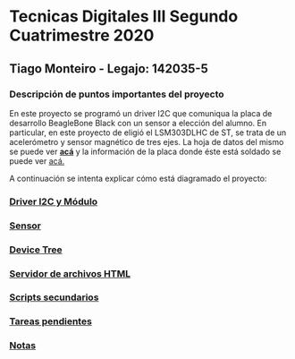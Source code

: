 # Tecnicas Digitales III Segundo Cuatrimestre 2020
	
## Tiago Monteiro - Legajo: 142035-5

### Descripción de puntos importantes del proyecto

En este proyecto se programó un driver I2C que comuniqua la placa de desarrollo BeagleBone Black con un sensor a elección del alumno. En particular, en este proyecto de eligió el LSM303DLHC de ST,
se trata de un acelerómetro y sensor magnético de tres ejes. La hoja de datos del mismo se puede ver [**acá**](https://cdn-shop.adafruit.com/datasheets/LSM303DLHC.PDF) y la información de la placa donde éste 
está soldado se puede ver [acá.](https://learn.adafruit.com/lsm303-accelerometer-slash-compass-breakout/downloads)

A continuación se intenta explicar cómo está diagramado el proyecto:

### [Driver I2C y Módulo](/02_cuat/Readme_docs/driver.md)

### [Sensor](/02_cuat/Readme_docs/sensor.md)

### [Device Tree](/02_cuat/Readme_docs/device_tree.md)

### [Servidor de archivos HTML](/02_cuat/Readme_docs/server.md)

### [Scripts secundarios](/02_cuat/Readme_docs/my_scripts.md)

### [Tareas pendientes](/02_cuat/Readme_docs/TODO.md)

### [Notas](/02_cuat/Readme_docs/notes.md)
